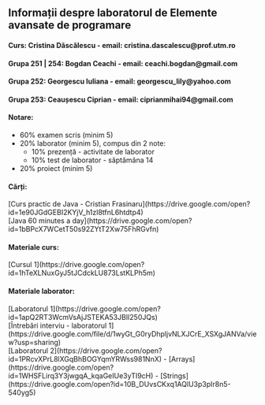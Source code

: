 <h2>Informații despre laboratorul de Elemente avansate de programare</h2>

<h4>Curs: Cristina Dăscălescu - email: cristina.dascalescu@prof.utm.ro </h4>
<h4>Grupa 251 | 254: Bogdan Ceachi - email: ceachi.bogdan@gmail.com </h4>
<h4>Grupa 252: Georgescu Iuliana - email: georgescu_lily@yahoo.com</h4>
<h4>Grupa 253: Ceaușescu Ciprian - email: ciprianmihai94@gmail.com</h4>

<h4>Notare: </h4>
<ul>
  <li>
    60% examen scris (minim 5)
  </li>
  <li>
    20% laborator (minim 5), compus din 2 note:
    <ul>
      <li>
        10% prezență - activitate de laborator
      </li>
      <li>
        10% test de laborator - săptămâna 14 
      </li>
    </ul>
  </li>
  <li>
    20% proiect (minim 5)
  </li>
</ul>

<h4>Cărți:</h4>
[Curs practic de Java - Cristian Frasinaru](https://drive.google.com/open?id=1e90JGdGEBI2KYjV_h1zl8tfnL6htdtp4)
<br>
[Java 60 minutes a day](https://drive.google.com/open?id=1bBPcX7WCetT50s92ZYtT2Xw75FhRGvfn)

<h4>Materiale curs:</h4>
[Cursul 1](https://drive.google.com/open?id=1hTeXLNuxGyJ5tJCdckLU873LstKLPh5m)
<br>

<h4>Materiale laborator:</h4>
[Laboratorul 1](https://drive.google.com/open?id=1apQ2RT3WcmVsAjJSTEKA53JBlI250JQs)
<br>
[Întrebări interviu - laboratorul 1](https://drive.google.com/file/d/1wyGt_G0ryDhpljvNLXJCrE_XSXgJANVa/view?usp=sharing)
<br>
[Laboratorul 2](https://drive.google.com/open?id=1PRcvXPrL8lXGqBhBOGYqmYRWss981NnX) - [Arrays](https://drive.google.com/open?id=1WHSFLirq3Y3jwgqA_kqaGeIUe3yTI9cH) - [Strings](https://drive.google.com/open?id=10B_DUvsCKxq1AQlU3p3pIr8n5-540yg5)
